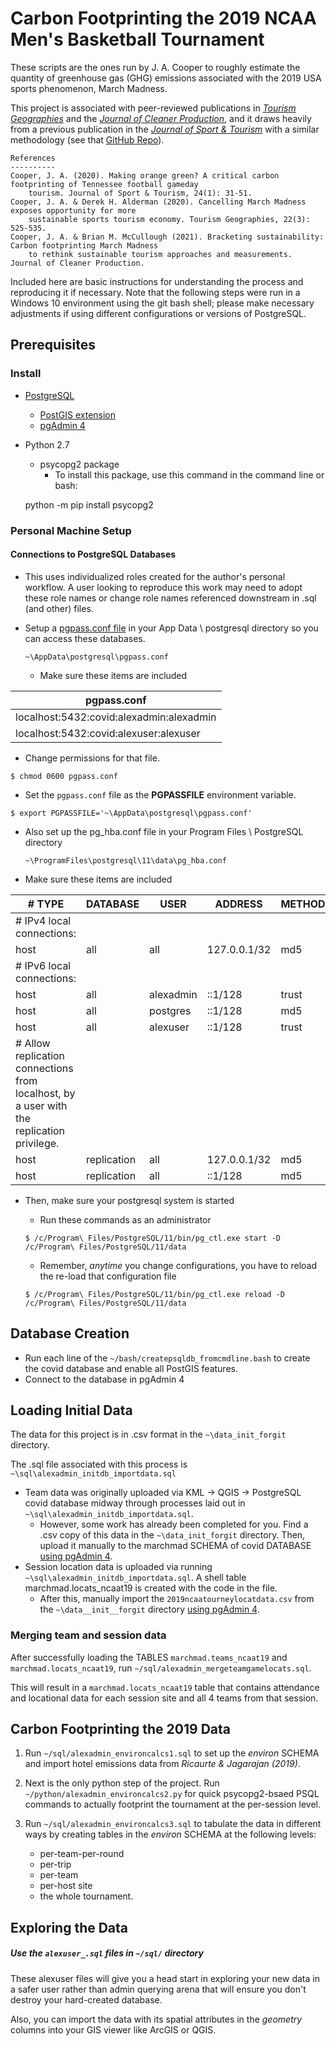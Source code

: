 # Carbon Footprinting the 2019 NCAA Men's Basketball Tournament

These scripts are the ones run by J. A. Cooper to roughly estimate 
the quantity of greenhouse gas (GHG) emissions associated with the 
2019 USA sports phenomenon, March Madness.

This project is associated with peer-reviewed publications in 
*[Tourism Geographies](https://doi.org/10.1080/14616688.2020.1759135)*
and the *[Journal of Cleaner Production]()*,
and it draws heavily from a previous publication in the 
*[Journal of Sport & Tourism](https://doi.org/10.1080/14775085.2020.1726802)* 
with a similar methodology (see that 
[GitHub Repo](https://github.com/cooperjaXC/utkthesis_coding_cooper2020)).

    References
    ----------
    Cooper, J. A. (2020). Making orange green? A critical carbon footprinting of Tennessee football gameday
        tourism. Journal of Sport & Tourism, 24(1): 31-51.
    Cooper, J. A. & Derek H. Alderman (2020). Cancelling March Madness exposes opportunity for more 
        sustainable sports tourism economy. Tourism Geographies, 22(3): 525-535.
    Cooper, J. A. & Brian M. McCullough (2021). Bracketing sustainability: Carbon footprinting March Madness 
        to rethink sustainable tourism approaches and measurements. Journal of Cleaner Production.

Included here are basic instructions for understanding the process 
and reproducing it if necessary.
Note that the following steps were run in a Windows 10 environment using the git bash shell;
please make necessary adjustments if using different configurations or versions of PostgreSQL.

## Prerequisites

### Install

* [PostgreSQL](https://www.postgresql.org/download/)
    * [PostGIS extension](https://postgis.net/windows_downloads/)
    * [pgAdmin 4](https://www.pgadmin.org/)
* Python 2.7
    * psycopg2 package
        * To install this package, use this command in the command line or bash:


	python -m pip install psycopg2

### Personal Machine Setup
#### Connections to PostgreSQL Databases 
* This uses individualized roles created for the author's personal workflow. 
A user looking to reproduce this work may need to adopt these role names or change role names
referenced downstream in .sql (and other) files. 
* Setup a [pgpass.conf file](https://www.postgresql.org/docs/current/libpq-pgpass.html) 
in your App Data \ postgresql directory so you can access these databases.
    
    ```
    ~\AppData\postgresql\pgpass.conf
    ```

   * Make sure these items are included 

pgpass.conf |
------- |
localhost:5432:covid:alexadmin:alexadmin |
localhost:5432:covid:alexuser:alexuser |

   * Change permissions for that file.

    $ chmod 0600 pgpass.conf

   * Set the `pgpass.conf` file as the **PGPASSFILE** environment variable.

    $ export PGPASSFILE='~\AppData\postgresql\pgpass.conf'

* Also set up the pg_hba.conf file in your Program Files \ PostgreSQL directory 

    ```
    ~\ProgramFiles\postgresql\11\data\pg_hba.conf
    ```

* Make sure these items are included 


 \# TYPE | DATABASE     |   USER      |      ADDRESS          |       METHOD |
-----|--------------|---------------|-----------------------|------------- |
\# IPv4 local connections: |
host  |  all     |        all        |     127.0.0.1/32     |       md5
\# IPv6 local connections: |
host  |  all       |      alexadmin   |	::1/128         |        trust
host  |  all       |      postgres	  | 	::1/128      |           md5
host  |  all       |      alexuser	 | 	::1/128          |       trust
\# Allow replication connections from localhost, by a user with the replication privilege. |
host |   replication  |   all      |       127.0.0.1/32  |          md5
host  |  replication |     all      |       ::1/128     |            md5

* Then, make sure your postgresql system is started 
    * Run these commands as an administrator

    ```
    $ /c/Program\ Files/PostgreSQL/11/bin/pg_ctl.exe start -D /c/Program\ Files/PostgreSQL/11/data
    ```
   * Remember, *anytime* you change configurations, you have to reload the re-load that configuration file
    
    ```
    $ /c/Program\ Files/PostgreSQL/11/bin/pg_ctl.exe reload -D /c/Program\ Files/PostgreSQL/11/data
    ```

## Database Creation
* Run each line of the `~/bash/createpsqldb_fromcmdline.bash` to create the covid database and enable all PostGIS features.
* Connect to the database in pgAdmin 4

## Loading Initial Data 

The data for this project is in .csv format in the `~\data_init_forgit` directory. 

The .sql file associated with this process is `~\sql\alexadmin_initdb_importdata.sql`
* Team data was originally uploaded via KML &rarr; QGIS &rarr; PostgreSQL covid database midway through 
processes laid out in `~\sql\alexadmin_initdb_importdata.sql`.
    * However, some work has already been completed for you. Find a .csv copy of this data in 
    the `~\data_init_forgit` directory. Then, upload it manually to the marchmad SCHEMA of covid DATABASE
    [using pgAdmin 4](https://www.pgadmin.org/docs/pgadmin4/development/import_export_data.html).
* Session location data is uploaded via running `~\sql\alexadmin_initdb_importdata.sql`. A shell table
marchmad.locats_ncaat19 is created with the code in the file. 
    * After this, manually import the `2019ncaatourneylocatdata.csv` from the `~\data__init__forgit`
     directory [using pgAdmin 4](https://www.pgadmin.org/docs/pgadmin4/development/import_export_data.html).

### Merging team and session data
After successfully loading the TABLES `marchmad.teams_ncaat19` and `marchmad.locats_ncaat19`,
run `~/sql/alexadmin_mergeteamgamelocats.sql`.

This will result in a `marchmad.locats_ncaat19` table that contains attendance and locational data
for each session site and all 4 teams from that session.


## Carbon Footprinting the 2019 Data
1. Run `~/sql/alexadmin_environcalcs1.sql` to set up the *environ* SCHEMA 
and import hotel emissions data  from *Ricaurte & Jagarajan (2019)*.

2. Next is the only python step of the project. Run `~/python/alexadmin_environcalcs2.py` for quick
psycopg2-bsaed PSQL commands to actually footprint the tournament at the per-session level.

3. Run `~/sql/alexadmin_environcalcs3.sql` to tabulate the data in different ways by creating tables in 
the *environ* SCHEMA at the following levels:
    * per-team-per-round
    * per-trip
    * per-team
    * per-host site
    * the whole tournament. 

## Exploring the Data
##### Use the `alexuser_.sql` files in `~/sql/` directory 
These alexuser files will give you a head start in exploring your new data in a safer user rather than admin
querying arena that will ensure you don't destroy your hard-created database. 

Also, you can import the data with its spatial attributes in the *geometry* columns into your GIS viewer like ArcGIS or QGIS.